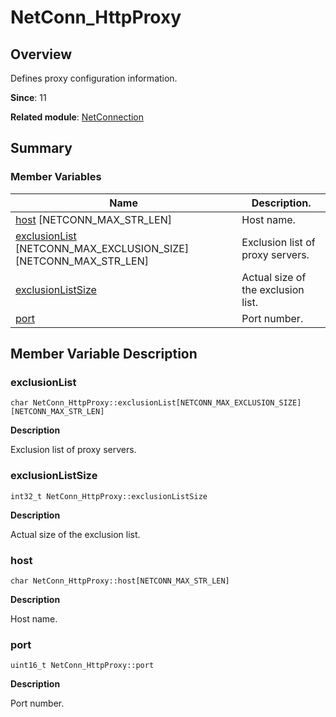 # NetConn_HttpProxy


## Overview

Defines proxy configuration information.

**Since**: 11

**Related module**: [NetConnection](_net_connection.md)


## Summary


### Member Variables

| Name| Description.| 
| -------- | -------- |
| [host](#host) [NETCONN_MAX_STR_LEN] | Host name.| 
| [exclusionList](#exclusionlist) [NETCONN_MAX_EXCLUSION_SIZE][NETCONN_MAX_STR_LEN] | Exclusion list of proxy servers.| 
| [exclusionListSize](#exclusionlistsize) | Actual size of the exclusion list.| 
| [port](#port) | Port number.| 


## Member Variable Description


### exclusionList

```
char NetConn_HttpProxy::exclusionList[NETCONN_MAX_EXCLUSION_SIZE][NETCONN_MAX_STR_LEN]
```

**Description**

Exclusion list of proxy servers.


### exclusionListSize

```
int32_t NetConn_HttpProxy::exclusionListSize
```

**Description**

Actual size of the exclusion list.


### host

```
char NetConn_HttpProxy::host[NETCONN_MAX_STR_LEN]
```

**Description**

Host name.


### port

```
uint16_t NetConn_HttpProxy::port
```

**Description**

Port number.
